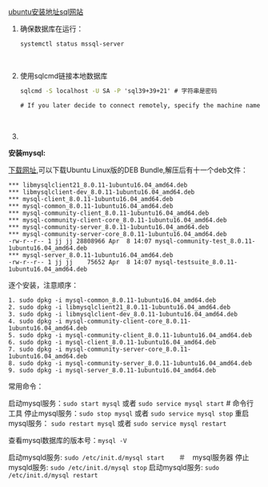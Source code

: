[ubuntu安装地址sql网站](https://docs.microsoft.com/en-us/sql/linux/quickstart-install-connect-ubuntu?view=sql-server-linux-2017)



1. 确保数据库在运行：

   ```bash
   systemctl status mssql-server
   ```

   ​

2. 使用sqlcmd链接本地数据库

   ```cmd
   sqlcmd -S localhost -U SA -P 'sql39+39+21' # 字符串是密码

   # If you later decide to connect remotely, specify the machine name or IP address for the -S parameter, and make sure port 1433 is open on your firewall.
   ```

   ​

3. ​




**安装mysql:** 

[下载网址](https://dev.mysql.com/downloads/mysql/),可以下载Ubuntu Linux版的DEB Bundle,解压后有十一个deb文件：

```
*** libmysqlclient21_8.0.11-1ubuntu16.04_amd64.deb
*** libmysqlclient-dev_8.0.11-1ubuntu16.04_amd64.deb
*** mysql-client_8.0.11-1ubuntu16.04_amd64.deb
*** mysql-common_8.0.11-1ubuntu16.04_amd64.deb
*** mysql-community-client_8.0.11-1ubuntu16.04_amd64.deb
*** mysql-community-client-core_8.0.11-1ubuntu16.04_amd64.deb
*** mysql-community-server_8.0.11-1ubuntu16.04_amd64.deb
*** mysql-community-server-core_8.0.11-1ubuntu16.04_amd64.deb
-rw-r--r-- 1 jj jj 28808966 Apr  8 14:07 mysql-community-test_8.0.11-1ubuntu16.04_amd64.deb
*** mysql-server_8.0.11-1ubuntu16.04_amd64.deb
-rw-r--r-- 1 jj jj    75652 Apr  8 14:07 mysql-testsuite_8.0.11-1ubuntu16.04_amd64.deb
```

 逐个安装，注意顺序：

```
1. sudo dpkg -i mysql-common_8.0.11-1ubuntu16.04_amd64.deb
2. sudo dpkg -i libmysqlclient21_8.0.11-1ubuntu16.04_amd64.deb
3. sudo dpkg -i libmysqlclient-dev_8.0.11-1ubuntu16.04_amd64.deb
4. sudo dpkg -i mysql-community-client-core_8.0.11-1ubuntu16.04_amd64.deb
5. sudo dpkg -i mysql-community-client_8.0.11-1ubuntu16.04_amd64.deb
6. sudo dpkg -i mysql-client_8.0.11-1ubuntu16.04_amd64.deb
7. sudo dpkg -i mysql-community-server-core_8.0.11-1ubuntu16.04_amd64.deb
8. sudo dpkg -i mysql-community-server_8.0.11-1ubuntu16.04_amd64.deb
9. sudo dpkg -i mysql-server_8.0.11-1ubuntu16.04_amd64.deb

```



常用命令：

启动mysql服务：`sudo start mysql` 或者 `sudo service mysql start`  # 命令行工具
停止mysql服务：`sudo stop mysql` 或者 `sudo service mysql stop`
重启mysql服务： `sudo restart mysql` 或者 `sudo service mysql restart`

查看mysql数据库的版本号：`mysql -V`

启动mysqld服务: `sudo /etc/init.d/mysql start`　　＃　mysql服务器
停止mysqld服务: `sudo /etc/init.d/mysql stop`
启动mysqld服务: `sudo /etc/init.d/mysql restart`








